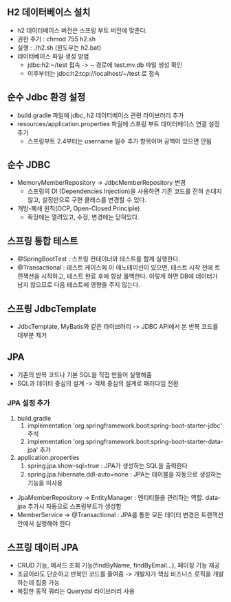 ## H2 데이터베이스 설치
+ h2 데이터베이스 버전은 스프링 부트 버전에 맞춘다.
+ 권한 주기 : chmod 755 h2.sh
+ 실행 : ./h2.sh (윈도우는 h2.bat)
+ 데이터베이스 파일 생성 방법
  + jdbc:h2:~/test 접속 -> ~ 경로에 test.mv.db 파일 생성 확인
  + 이후부터는 jdbc:h2:tcp://localhost/~/test 로 접속
  
## 순수 Jdbc 환경 설정
+ build.gradle 파일에 jdbc, h2 데이터베이스 관련 라이브러리 추가
+ resources/application.properties 파일에 스프링 부트 데이터베이스 연결 설정 추가
  + 스프링부트 2.4부터는 username 필수 추가 항목이며 공백이 있으면 안됨
  
## 순수 JDBC
+ MemoryMemberRepository -> JdbcMemberRepository 변경
  + 스프링의 DI (Dependencies Injection)을 사용하면 기존 코드를 전혀 손대지 않고, 설정만으로 구현 클래스를 변경할 수 있다.
+ 개방-폐쇄 원칙(OCP, Open-Closed Principle)
  + 확장에는 열려있고, 수정, 변경에는 닫혀있다.
  
## 스프링 통합 테스트
+ @SpringBootTest : 스프링 컨테이너와 테스트를 함께 실행한다.
+ @Transactional : 테스트 케이스에 이 애노테이션이 있으면, 테스트 시작 전에 트랜잭션을 시작하고,
테스트 완료 후에 항상 롤백한다. 이렇게 하면 DB에 데이터가 남지 않으므로 다음 테스트에 영향을 주지
않는다.

## 스프링 JdbcTemplate
+ JdbcTemplate, MyBatis와 같은 라이브러리 -> JDBC API에서 본 반복 코드를 대부분 제거

## JPA
+ 기존의 반복 코드나 기본 SQL을 직접 만들어 실행해줌
+ SQL과 데이터 중심의 설계 -> 객체 중심의 설계로 패러다임 전환
### JPA 설정 추가
1. build.gradle
   1. implementation 'org.springframework.boot:spring-boot-starter-jdbc' 주석
   2. implementation 'org.springframework.boot:spring-boot-starter-data-jpa' 추가
2. application.properties
   1. spring.jpa.show-sql=true : JPA가 생성하는 SQL을 출력한다
   2. spring.jpa.hibernate.ddl-auto=none : JPA는 테이블을 자동으로 생성하는 기능을 미사용

+ JpaMemberRepository -> EntityManager : 엔티티들을 관리하는 역할. data-jpa 추가시 자동으로 스프링부트가 생성함
+ MemberService -> @Transactional : JPA를 통한 모든 데이터 변경은 트랜잭션 안에서 실행해야 한다

## 스프링 데이터 JPA
+ CRUD 기능, 메서드 조회 기능(findByName, findByEmail...), 페이징 기능 제공
+ 조금이라도 단순하고 반복인 코드를 줄여줌 -> 개발자가 핵심 비즈니스 로직을 개발하는데 집중 가능
+ 복잡한 동적 쿼리는 Querydsl 라이브러리 사용